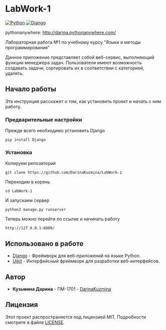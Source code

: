 # LabWork-1 
[![Python](https://img.shields.io/badge/python-3.6.5-green.svg)](https://www.python.org/)
[![Django](https://img.shields.io/badge/django-2.1.1-orange.svg)](https://www.djangoproject.com/)


pythonanywhere: http://darina.pythonanywhere.com/

Лабораторная работа №1 по учебному курсу "Языки и методы программирования"

Данное приложение представляет собой веб-сервис, выполняющий функции менеджера задач.
Пользователи имеют возможность создавать задачи, сортировать их в соответствии с категорией, удалять.


## Начало работы

Эта инструкция расскажет о том, как установить проект и начать с ним работу.

### Предварительные настройки

Прежде всего необходимо установить Django

``` 
pip install Django
```

### Установка

Копируем репозиторий

```
git clone https://github.com/DarinaKuzmina/LabWork-1
```
Переходим в корень

```
cd LabWork-1
```

И запускаем сервер

```
python3 manage.py runserver
```

Теперь можно перейти по ссылке и начинать работу

```
http://127.0.0.1:8000/
```

## Использовано в работе

* [Django](https://www.djangoproject.com) - Фреймворк для веб-приложений на языке Python.
* [Uikit](https://getuikit.com/) - Интерфейсный фреймворк для разработки веб-интерфейсов.

## Автор

* **Кузьмина Дарина** - ПМ-1701 - [DarinaKuzmina](https://github.com/DarinaKuzmina)

## Лицензия

Этот проект распространяется под лицензией MIT. Подробности смотрите в файле [LICENSE](LICENSE).
